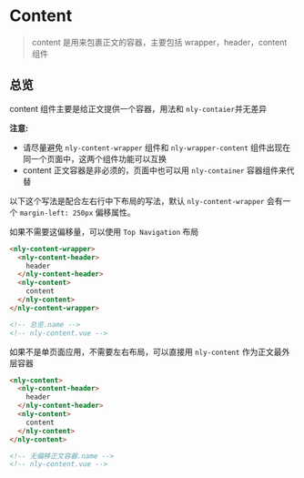# Content

> content 是用来包裹正文的容器，主要包括 wrapper，header，content 组件

## 总览

content 组件主要是给正文提供一个容器，用法和 `nly-contaier`并无差异

**注意:**

- 请尽量避免 `nly-content-wrapper` 组件和 `nly-wrapper-content` 组件出现在同一个页面中，这两个组件功能可以互换
- content 正文容器是非必须的，页面中也可以用 `nly-container` 容器组件来代替

以下这个写法是配合左右行中下布局的写法，默认 `nly-content-wrapper` 会有一个 `margin-left: 250px` 偏移属性。

如果不需要这偏移量，可以使用 `Top Navigation` 布局

```html
<nly-content-wrapper>
  <nly-content-header>
    header
  </nly-content-header>
  <nly-content>
    content
  </nly-content>
</nly-content-wrapper>

<!-- 总览.name -->
<!-- nly-content.vue -->
```

如果不是单页面应用，不需要左右布局，可以直接用 `nly-content` 作为正文最外层容器

```html
<nly-content>
  <nly-content-header>
    header
  </nly-content-header>
  <nly-content>
    content
  </nly-content>
</nly-content>

<!-- 无偏移正文容器.name -->
<!-- nly-content.vue -->
```
